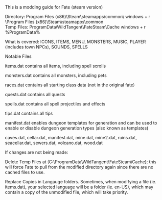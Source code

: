 This is a modding guide for Fate (steam version)

Directory:  Program Files (x86)\Steam\steamapps\common\    windows + r  \Program Files (x86)\Steam\steamapps\common\
Temp Files: ProgramData\WildTangent\FateSteam\Cache        windows + r  %ProgramData%

What is covered:
ICONS, ITEMS, MENU, MONSTERS, MUSIC, PLAYER (includes town NPCs), SOUNDS, SPELLS


Notable Files

items.dat           contains all items, including spell scrolls

monsters.dat        contains all monsters, including pets

races.dat           contains all starting class data (not in the original fate)

quests.dat          contains all quests

spells.dat          contains all spell projectiles and effects

tips.dat            contains all tips

manifest.dat        enables dungeon templates for generation and can be used to enable or disable dungeon generation types (also known as templates)

caves.dat, cellar.dat, manifest.dat, mine.dat, mine2.dat, ruins.dat, seacellar.dat, sewers.dat, volcano.dat, wood.dat


If changes are not being made:

Delete Temp Files at (C:\ProgramData\WildTangent\FateSteam\Cache); this will force Fate to pull from the modified directory again since there are no cached files to use.

Replace Copies in Langauge folders. Sometimes, when modifying a file (ie. items.dat), your selected language will be a folder (ie. en-US), which may contain a copy of the unmodified file, which will take priority.
